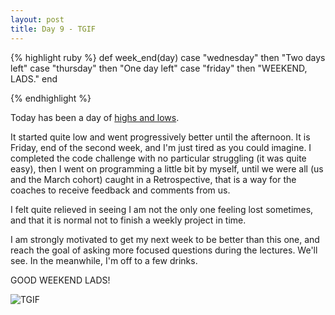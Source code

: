```yaml
---
layout: post
title: Day 9 - TGIF
---
```


{% highlight ruby %}
def week_end(day)
	case "wednesday" then "Two days left"
	case "thursday" then "One day left"
	case "friday" then "WEEKEND, LADS."
end

{% endhighlight %}

Today has been a day of [highs and lows](https://www.youtube.com/watch?v=nJGEOB5nTrw).

It started quite low and went progressively better until the afternoon.
It is Friday, end of the second week, and I'm just tired as you could imagine.
I completed the code challenge with no particular struggling (it was quite easy), then I went on programming a little bit by myself, until we were all (us and the March cohort) caught in a Retrospective, that is a way for the coaches to receive feedback and comments from us.

I felt quite relieved in seeing I am not the only one feeling lost sometimes, and that it is normal not to finish a weekly project in time.

I am strongly motivated to get my next week to be better than this one, and reach the goal of asking more focused questions during the lectures. We'll see. In the meanwhile, I'm off to a few drinks. 

GOOD WEEKEND LADS!

![TGIF](http://federicomaffei.github.io/public/images/tgif.jpeg)

<!-- <img src="http://www.mamatoga.com/wp-content/uploads/2012/11/tgif_14.jpeg" alt="tgif"> -->
